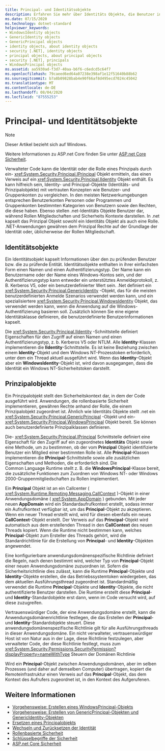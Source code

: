 ```yaml
---
title: Principal- und Identitätsobjekte
description: Erfahren Sie mehr über Identitäts Objekte, die Benutzer in .net darstellen. Lesen Sie auch Informationen zu Prinzipal Objekten, die sowohl ein Identitäts Objekt & eine Rolle Kapseln.
ms.date: 07/15/2020
ms.technology: dotnet-standard
helpviewer_keywords:
- WindowsIdentity objects
- GenericIdentity objects
- GenericPrincipal objects
- identity objects, about identity objects
- security [.NET], identity objects
- principal objects, about principal objects
- security [.NET], principals
- WindowsPrincipal objects
ms.assetid: aa5930ad-f3d7-40aa-b6f6-c6edcd5c64f7
ms.openlocfilehash: 79caeed6ed64a07238e398af1e12f51640b88b62
ms.sourcegitcommit: b7a8b09828bab4e90f66af8d495ecd7024c45042
ms.translationtype: MT
ms.contentlocale: de-DE
ms.lasthandoff: 08/04/2020
ms.locfileid: "87555253"
---
```

# <a name="principal-and-identity-objects"></a>Principal- und Identitätsobjekte

> [!NOTE]
> Dieser Artikel bezieht sich auf Windows.
>
> Weitere Informationen zu ASP.net Core finden Sie unter [ASP.net Core Sicherheit](/aspnet/core/security/).

Verwalteter Code kann die Identität oder die Rolle eines Prinzipals durch ein- <xref:System.Security.Principal.IPrincipal> Objekt ermitteln, das einen Verweis auf ein <xref:System.Security.Principal.IIdentity> Objekt enthält. Es kann hilfreich sein, Identity- und Principal-Objekte (Identitäts- und Prinzipalobjekte) mit vertrauten Konzepten wie Benutzer- und Gruppenkonten zu vergleichen. In den meisten Netzwerkumgebungen entsprechen Benutzerkonten Personen oder Programmen und Gruppenkonten bestimmten Kategorien von Benutzern sowie den Rechten, die diese haben. Ebenso stellen .net-Identitäts Objekte Benutzer dar, während Rollen Mitgliedschaften und Sicherheits Kontexte darstellen. In .net kapselt das Prinzipal Objekt sowohl ein Identitäts Objekt als auch eine Rolle. .NET-Anwendungen gewähren dem Prinzipal Rechte auf der Grundlage der Identität oder, üblicherweise der Rollen Mitgliedschaft.  
  
## <a name="identity-objects"></a>Identitätsobjekte

Ein Identitätsobjekt kapselt Informationen über den zu prüfenden Benutzer bzw. die zu prüfende Entität. Identitätsobjekte enthalten in ihrer einfachsten Form einen Namen und einen Authentifizierungstyp. Der Name kann ein Benutzername oder der Name eines Windows-Kontos sein, und der Authentifizierungstyp kann entweder ein unterstütztes Anmeldeprotokoll, z. B. Kerberos V5, oder ein benutzerdefinierter Wert sein. .Net definiert ein <xref:System.Security.Principal.GenericIdentity> -Objekt, das für die meisten benutzerdefinierten Anmelde Szenarios verwendet werden kann, und ein spezialisiertere <xref:System.Security.Principal.WindowsIdentity> Objekt, das verwendet werden kann, wenn die Anwendung auf die Windows-Authentifizierung basieren soll. Zusätzlich können Sie eine eigene Identitätsklasse definieren, die benutzerdefinierte Benutzerinformationen kapselt.  
  
Die <xref:System.Security.Principal.IIdentity> -Schnittstelle definiert Eigenschaften für den Zugriff auf einen Namen und einen Authentifizierungstyp, z. b. Kerberos V5 oder NTLM. Alle **Identity**-Klassen implementieren die **IIdentity**-Schnittstelle. Es ist keine Beziehung zwischen einem **Identity**-Objekt und dem Windows NT-Prozesstoken erforderlich, unter dem ein Thread aktuell ausgeführt wird. Wenn das **Identity**-Objekt aber ein **WindowsIdentity**-Objekt ist, wird davon ausgegangen, dass die Identität ein Windows NT-Sicherheitstoken darstellt.  
  
## <a name="principal-objects"></a>Prinzipalobjekte

Ein Prinzipalobjekt stellt den Sicherheitskontext dar, in dem der Code ausgeführt wird. Anwendungen, die rollenbasierte Sicherheit implementieren, gewähren Rechte anhand der Rolle, die einem Prinzipalobjekt zugeordnet ist. Ähnlich wie Identitäts Objekte stellt .net ein <xref:System.Security.Principal.GenericPrincipal> -Objekt und ein- <xref:System.Security.Principal.WindowsPrincipal> Objekt bereit. Sie können auch benutzerdefinierte Prinzipalklassen definieren.  
  
Die- <xref:System.Security.Principal.IPrincipal> Schnittstelle definiert eine Eigenschaft für den Zugriff auf ein zugeordnetes **Identitäts** Objekt sowie eine Methode, um zu bestimmen, ob der vom **Prinzipal** Objekt identifizierte Benutzer ein Mitglied einer bestimmten Rolle ist. Alle **Principal**-Klassen implementieren die **IPrincipal**-Schnittstelle sowie alle zusätzlichen Eigenschaften und Methoden, die erforderlich sind. Die Common Language Runtime stellt z. B. die **WindowsPrincipal**-Klasse bereit, die zusätzliche Funktionen zum Zuordnen von Windows NT- oder Windows 2000-Gruppenmitgliedschaften zu Rollen implementiert.  
  
Ein **Prinzipal** Objekt ist an ein Callcenter ( <xref:System.Runtime.Remoting.Messaging.CallContext> )-Objekt in einer Anwendungsdomäne ( <xref:System.AppDomain> ) gebunden. Mit jeder neuen **AppDomain** wird ein Standardaufrufkontext erstellt, sodass immer ein Aufrufkontext verfügbar ist, um das **Principal**-Objekt zu akzeptieren. Wenn ein neuer Thread erstellt wird, wird für diesen ebenfalls ein neues **CallContext**-Objekt erstellt. Der Verweis auf das **Principal**-Objekt wird automatisch aus dem erstellenden Thread in den **CallContext** des neuen Threads kopiert. Wenn die Runtime nicht bestimmen kann, welches **Principal**-Objekt zum Ersteller des Threads gehört, wird die Standardrichtlinie für die Erstellung von **Principal**- und **Identity**-Objekten angewendet.  
  
Eine konfigurierbare anwendungsdomänenspezifische Richtlinie definiert die Regeln, nach denen bestimmt wird, welcher Typ von **Principal**-Objekt einer neuen Anwendungsdomäne zuzuordnen ist. Sofern die Sicherheitsrichtlinie dies zulässt, kann die Runtime **Principal**-Objekte und **Identity**-Objekte erstellen, die das Betriebssystemtoken wiedergeben, das dem aktuellen Ausführungsthread zugeordnet ist. Standardmäßig verwendet die Runtime **Principal**-Objekte und **Identity**-Objekte, die nicht authentifizierte Benutzer darstellen. Die Runtime erstellt diese **Principal**- und **Identity**-Standardobjekte erst dann, wenn im Code versucht wird, auf diese zuzugreifen.  
  
Vertrauenswürdiger Code, der eine Anwendungsdomäne erstellt, kann die Anwendungsdomänenrichtlinie festlegen, die das Erstellen der **Principal**- und **Identity**-Standardobjekte steuert. Diese anwendungsdomänenspezifische Richtlinie gilt für alle Ausführungsthreads in dieser Anwendungsdomäne. Ein nicht verwalteter, vertrauenswürdiger Host ist von Natur aus in der Lage, diese Richtlinie festzulegen, aber verwalteter Code, der diese Richtlinie festlegt, muss zum <xref:System.Security.Permissions.SecurityPermission?displayProperty=nameWithType> Steuern der Domänen Richtlinie  
  
Wird ein **Principal**-Objekt zwischen Anwendungsdomänen, aber im selben Prozesses (und daher auf demselben Computer) übertragen, kopiert die Remoteinfrastruktur einen Verweis auf das **Principal**-Objekt, das dem Kontext des Aufrufers zugeordnet ist, in den Kontext des Aufgerufenen.  
  
## <a name="see-also"></a>Weitere Informationen

- [Vorgehensweise: Erstellen eines WindowsPrincipal-Objekts](how-to-create-a-windowsprincipal-object.md)
- [Vorgehensweise: Erstellen von GenericPrincipal-Objekten und GenericIdentity-Objekten](how-to-create-genericprincipal-and-genericidentity-objects.md)
- [Ersetzen eines Principalobjekts](replacing-a-principal-object.md)
- [Wechseln und Zurücksetzen der Identität](impersonating-and-reverting.md)
- [Rollenbasierte Sicherheit](role-based-security.md)
- [Schlüsselbegriffe der Sicherheit](key-security-concepts.md)
- [ASP.net Core Sicherheit](/aspnet/core/security/)
